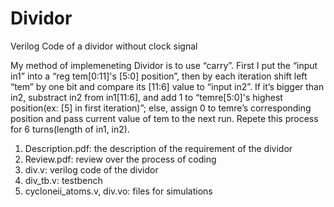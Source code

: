 # Dividor
Verilog Code of a dividor without clock signal

My method of implemeneting Dividor is to use “carry”.
First I put the “input in1” into a “reg tem[0:11]'s [5:0] position”, then by each iteration shift left “tem” by one bit and compare its [11:6] value to “input in2”.
If it’s bigger than in2, substract in2 from in1[11:6], and add 1 to “temre[5:0]'s highest position(ex: [5] in first iteration)”; else, assign 0 to temre’s corresponding position and pass current value of tem to the next run.
Repete this process for 6 turns(length of in1, in2).

1. Description.pdf: the description of the requirement of the dividor
2. Review.pdf: review over the process of coding
3. div.v: verilog code of the dividor
4. div_tb.v: testbench
5. cycloneii_atoms.v, div.vo: files for simulations
